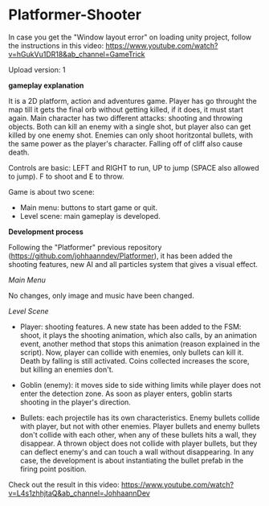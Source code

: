 # Platformer-Shooter

In case you get the "Window layout error" on loading unity project, follow the instructions in this video: https://www.youtube.com/watch?v=hGukVu1DR18&ab_channel=GameTrick

Upload version: 1

**gameplay explanation**

It is a 2D platform, action and adventures game. Player has go throught the map till it gets the final orb without getting killed, if it does, it must start again. Main character has two different attacks: shooting and throwing objects. Both can kill an enemy with a single shot, but player also can get killed by one enemy shot. Enemies can only shoot horitzontal bullets, with the same power as the player's character. Falling off of cliff also cause death.

Controls are basic: LEFT and RIGHT to run, UP to jump (SPACE also allowed to jump). F to shoot and E to throw.

Game is about two scene:
- Main menu: buttons to start game or quit.
- Level scene: main gameplay is developed.

**Development process**

Following the "Platformer" previous repository (https://github.com/johhaanndev/Platformer), it has been added the shooting features, new AI and all particles system that gives a visual effect.

_Main Menu_

No changes, only image and music have been changed.

_Level Scene_

- Player: shooting features. A new state has been added to the FSM: shoot, it plays the shooting animation, which also calls, by an animation event, another method that stops this animation (reason explained in the script).
Now, player can collide with enemies, only bullets can kill it. Death by falling is still activated.
Coins collected increases the score, but killing an enemies don't.

- Goblin (enemy): it moves side to side withing limits while player does not enter the detection zone. As soon as player enters, goblin starts shooting in the player's direction.

- Bullets: each projectile has its own characteristics. Enemy bullets collide with player, but not with other enemies. Player bullets and enemy bullets don't collide with each other, when any of these bullets hits a wall, they disappear. A thrown object does not collide with player bullets, but they can deflect enemy's and can touch a wall without disappearing.
In any case, the development is about instantiating the bullet prefab in the firing point position.

Check out the result in this video: https://www.youtube.com/watch?v=L4s1zhhjtaQ&ab_channel=JohhaannDev
